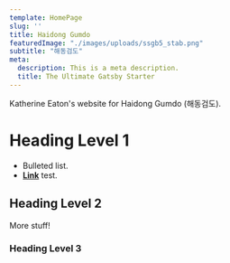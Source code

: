 ```yaml
---
template: HomePage
slug: ''
title: Haidong Gumdo
featuredImage: "./images/uploads/ssgb5_stab.png"
subtitle: "해동검도"
meta:
  description: This is a meta description.
  title: The Ultimate Gatsby Starter
---
```


Katherine Eaton's website for Haidong Gumdo (해동검도).

# Heading Level 1

- Bulleted list.
- **[Link](https://gatsbyjs.org)** test.

## Heading Level 2

More stuff!

### Heading Level 3
